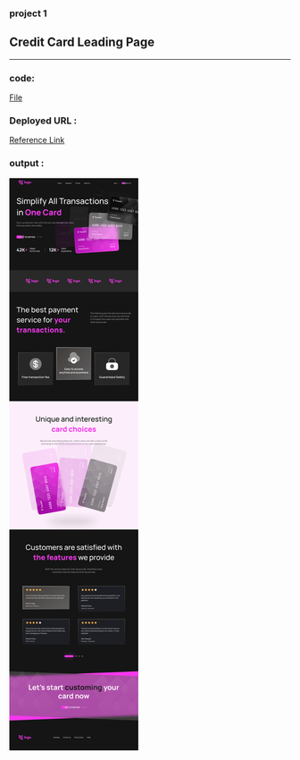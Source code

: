 ### project 1

## Credit Card Leading Page
----
### code:
[File](./Project%201-%20Credit%20Card%20Landing%20Page/Index.html)


### Deployed URL :
[Reference Link](https://coruscating-mochi-8b1aa6.netlify.app)


### output :
![Text](./Credit%20card%20landing%20page.png)


